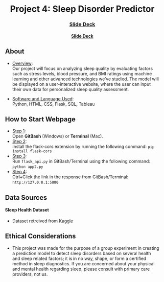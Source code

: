 <a id="readme-top"></a>
<div align='center'>
<h1 align='center'>Project 4: Sleep Disorder Predictor </h1>
</div>
<h3 align='center'><a 
href="https://docs.google.com/presentation/d/1axaM-g6KsCU3BL2MD_DiyBGnYvH5An_b1OsIsz29BAM/edit?usp=sharing"><ins>Slide Deck</a></h3>
</div>
<h4 align='center'><a 
href="https://public.tableau.com/app/profile/sean.weeks/viz/Sleep_Tableau_Packaged_Workbook/Analysis"><ins>Slide Deck</a></h4>
</div>

## About
*  <ins>Overview</ins>:<br></ins>
            Our project will focus on analyzing sleep quality by evaluating factors such as stress levels, blood pressure, and BMI ratings using machine learning and other advanced technologies we’ve studied. The model will be displayed on a user-interactive website, where the user can input their own data for personalized sleep quality assessment.

*  <ins>Software and Language Used</ins>:<br></ins>
Python, HTML, CSS, Flask, SQL, Tableau
            
## How to Start Webpage
*  <ins>Step 1</ins>:<br></ins>
  Open **GitBash** (Windows) or **Terminal** (Mac).
*  <ins>Step 2</ins>:<br></ins>
  Install the flask-cors extension by running the following command: `pip install flask-cors`
*  <ins>Step 3</ins>:<br></ins>
  Run `flask_api.py` in GitBash/Terminal using the following command: `python app2.py`
*  <ins>Step 4</ins>:<br></ins>
  Ctrl+Click the link in the response from GitBash/Terminal: `http://127.0.0.1:5000`

## Data Sources
#### Sleep Health Dataset
* Dataset retreived from [Kaggle](https://www.kaggle.com/code/amalyasser/shhh-i-want-to-sleep/input)

## Ethical Considerations
* This project was made for the purpose of a group experiment in creating a prediction model to detect sleep disorders based on several health and sleep related factors; it is in no way, shape, or form a certified method in sleep diagnostics. If you are concerned about your physical and mental health regarding sleep, please consult with primary care providers, not us.
